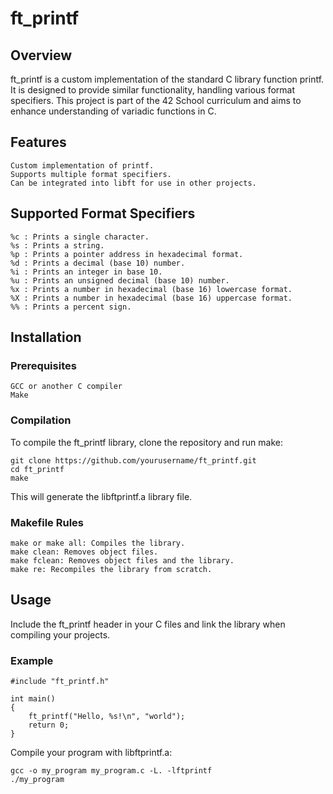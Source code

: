 # ft_printf


## Overview

ft_printf is a custom implementation of the standard C library function printf. It is designed to provide similar functionality, handling various format specifiers. This project is part of the 42 School curriculum and aims to enhance understanding of variadic functions in C.

## Features

    Custom implementation of printf.
    Supports multiple format specifiers.
    Can be integrated into libft for use in other projects.

## Supported Format Specifiers

    %c : Prints a single character.
    %s : Prints a string.
    %p : Prints a pointer address in hexadecimal format.
    %d : Prints a decimal (base 10) number.
    %i : Prints an integer in base 10.
    %u : Prints an unsigned decimal (base 10) number.
    %x : Prints a number in hexadecimal (base 16) lowercase format.
    %X : Prints a number in hexadecimal (base 16) uppercase format.
    %% : Prints a percent sign.

## Installation 

### Prerequisites

    GCC or another C compiler
    Make

### Compilation

To compile the ft_printf library, clone the repository and run make:

    git clone https://github.com/yourusername/ft_printf.git
    cd ft_printf
    make

This will generate the libftprintf.a library file.

### Makefile Rules

    make or make all: Compiles the library.
    make clean: Removes object files.
    make fclean: Removes object files and the library.
    make re: Recompiles the library from scratch.

## Usage

Include the ft_printf header in your C files and link the library when compiling your projects.

### Example

    #include "ft_printf.h"

    int main() 
    {
        ft_printf("Hello, %s!\n", "world");
        return 0;
    }

Compile your program with libftprintf.a:

    gcc -o my_program my_program.c -L. -lftprintf
    ./my_program
